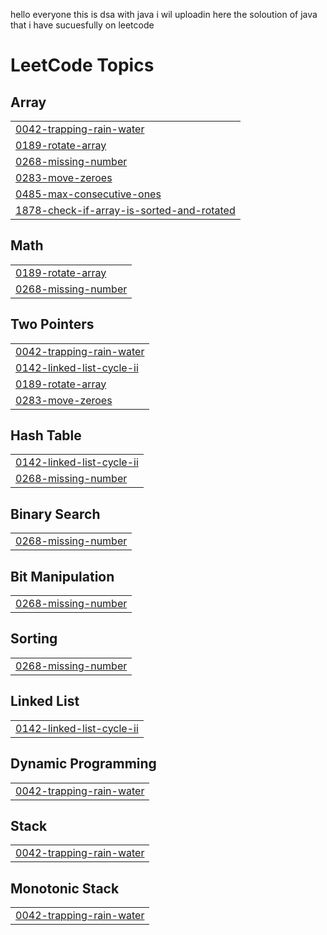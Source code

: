 hello everyone this is dsa with java i wil uploadin here the soloution of java that i have sucuesfully on leetcode

<!---LeetCode Topics Start-->
# LeetCode Topics
## Array
|  |
| ------- |
| [0042-trapping-rain-water](https://github.com/royalharry007/DSA-WITH-JAVA/tree/master/0042-trapping-rain-water) |
| [0189-rotate-array](https://github.com/royalharry007/DSA-WITH-JAVA/tree/master/0189-rotate-array) |
| [0268-missing-number](https://github.com/royalharry007/DSA-WITH-JAVA/tree/master/0268-missing-number) |
| [0283-move-zeroes](https://github.com/royalharry007/DSA-WITH-JAVA/tree/master/0283-move-zeroes) |
| [0485-max-consecutive-ones](https://github.com/royalharry007/DSA-WITH-JAVA/tree/master/0485-max-consecutive-ones) |
| [1878-check-if-array-is-sorted-and-rotated](https://github.com/royalharry007/DSA-WITH-JAVA/tree/master/1878-check-if-array-is-sorted-and-rotated) |
## Math
|  |
| ------- |
| [0189-rotate-array](https://github.com/royalharry007/DSA-WITH-JAVA/tree/master/0189-rotate-array) |
| [0268-missing-number](https://github.com/royalharry007/DSA-WITH-JAVA/tree/master/0268-missing-number) |
## Two Pointers
|  |
| ------- |
| [0042-trapping-rain-water](https://github.com/royalharry007/DSA-WITH-JAVA/tree/master/0042-trapping-rain-water) |
| [0142-linked-list-cycle-ii](https://github.com/royalharry007/DSA-WITH-JAVA/tree/master/0142-linked-list-cycle-ii) |
| [0189-rotate-array](https://github.com/royalharry007/DSA-WITH-JAVA/tree/master/0189-rotate-array) |
| [0283-move-zeroes](https://github.com/royalharry007/DSA-WITH-JAVA/tree/master/0283-move-zeroes) |
## Hash Table
|  |
| ------- |
| [0142-linked-list-cycle-ii](https://github.com/royalharry007/DSA-WITH-JAVA/tree/master/0142-linked-list-cycle-ii) |
| [0268-missing-number](https://github.com/royalharry007/DSA-WITH-JAVA/tree/master/0268-missing-number) |
## Binary Search
|  |
| ------- |
| [0268-missing-number](https://github.com/royalharry007/DSA-WITH-JAVA/tree/master/0268-missing-number) |
## Bit Manipulation
|  |
| ------- |
| [0268-missing-number](https://github.com/royalharry007/DSA-WITH-JAVA/tree/master/0268-missing-number) |
## Sorting
|  |
| ------- |
| [0268-missing-number](https://github.com/royalharry007/DSA-WITH-JAVA/tree/master/0268-missing-number) |
## Linked List
|  |
| ------- |
| [0142-linked-list-cycle-ii](https://github.com/royalharry007/DSA-WITH-JAVA/tree/master/0142-linked-list-cycle-ii) |
## Dynamic Programming
|  |
| ------- |
| [0042-trapping-rain-water](https://github.com/royalharry007/DSA-WITH-JAVA/tree/master/0042-trapping-rain-water) |
## Stack
|  |
| ------- |
| [0042-trapping-rain-water](https://github.com/royalharry007/DSA-WITH-JAVA/tree/master/0042-trapping-rain-water) |
## Monotonic Stack
|  |
| ------- |
| [0042-trapping-rain-water](https://github.com/royalharry007/DSA-WITH-JAVA/tree/master/0042-trapping-rain-water) |
<!---LeetCode Topics End-->